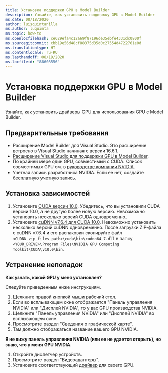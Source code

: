 ```yaml
---
title: Установка поддержки GPU в Model Builder
description: Узнайте, как установить поддержку GPU в Model Builder
ms.date: 08/18/2020
author: luisquintanilla
ms.author: luquinta
ms.topic: how-to
ms.openlocfilehash: ce629efa4c12a69f87196de35ebfe4331dc0800f
ms.sourcegitcommit: cbb19e56d48cf88375d35d0c27554d4722761e0d
ms.translationtype: HT
ms.contentlocale: ru-RU
ms.lasthandoff: 08/19/2020
ms.locfileid: "88608556"
---
```

# <a name="how-to-install-gpu-support-in-model-builder"></a>Установка поддержки GPU в Model Builder

Узнайте, как установить драйверы GPU для использования GPU с Model Builder.

## <a name="prerequisites"></a>Предварительные требования

- Расширение Model Builder для Visual Studio. Это расширение встроено в Visual Studio начиная с версии 16.6.1.
- [Расширение Visual Studio для поддержки GPU в Model Builder](https://marketplace.visualstudio.com/items?itemName=MLNET.ModelBuilderGPU).
- По крайней мере один GPU, совместимый с CUDA. Список совместимых GPU см. в [руководстве компании NVIDIA](https://developer.nvidia.com/cuda-gpus).
- Учетная запись разработчика NVIDIA. Если ее нет, создайте [бесплатную учетную запись](https://developer.nvidia.com/developer-program).

## <a name="install-dependencies"></a>Установка зависимостей

1. Установите [CUDA версии 10.0](https://developer.nvidia.com/cuda-10.0-download-archive). Убедитесь, что вы установили CUDA версии 10.0, а не другую более новую версию. Невозможно установить несколько версий CUDA одновременно.
1. Установите [cuDNN v7.6.4 для CUDA 10.0](https://developer.nvidia.com/rdp/cudnn-download). Невозможно установить несколько версий cuDNN одновременно. После загрузки ZIP-файла с cuDNN v7.6.4 и его распаковки скопируйте файл `<CUDNN_zip_files_path>\cuda\bin\cudnn64_7.dll` в папку `<YOUR_DRIVE>\Program Files\NVIDIA GPU Computing Toolkit\CUDA\v10.0\bin`.

## <a name="troubleshooting"></a>Устранение неполадок

**Как узнать, какой GPU у меня установлен?**

Следуйте приведенным ниже инструкциям.

1. Щелкните правой кнопкой мыши рабочий стол.
1. Если во всплывающем окне отображается "Панель управления NVIDIA" или "Дисплей NVIDIA", то у вас GPU производства NVIDIA.
1. Щелкните "Панель управления NVIDIA" или "Дисплей NVIDIA" во всплывающем окне.
1. Просмотрите раздел "Сведения о графической карте".
1. Там должно отображаться название вашего GPU NVIDIA.

**Я не вижу панель управления NVIDIA (или ее не удается открыть), но знаю, что у меня GPU NVIDIA.**

1. Откройте диспетчер устройств.
1. Просмотрите раздел "Видеоадаптеры".
1. Установите соответствующий [драйвер](https://www.nvidia.com/drivers) для своего GPU.
